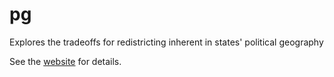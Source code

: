 # pg

Explores the tradeoffs for redistricting inherent in states' political geography 


See the [website](https://alecramsay.github.io/pg/) for details.